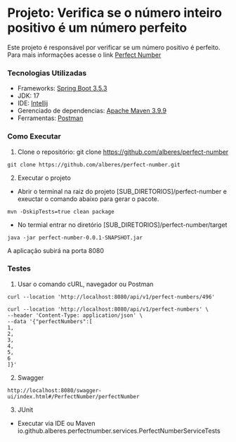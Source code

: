 # Projeto: Verifica se o número inteiro positivo é um número perfeito
Este projeto é responsável por verificar se um número positivo é perfeito.
Para mais informações acesse o link [Perfect Number](https://en.wikipedia.org/wiki/Perfect_number)

### Tecnologias Utilizadas
* Frameworks: [Spring Boot 3.5.3](https://start.spring.io/)
* JDK: 17
* IDE: [Intellij](https://www.jetbrains.com/idea/)
* Gerenciado de dependencias: [Apache Maven 3.9.9](https://maven.apache.org/)
* Ferramentas: [Postman](https://www.postman.com/)

### Como Executar
1. Clone o repositório: git clone https://github.com/alberes/perfect-number
```
git clone https://github.com/alberes/perfect-number.git
```
2. Executar o projeto
- Abrir o terminal na raiz do projeto [SUB_DIRETORIOS]/perfect-number e exeuctar o comando abaixo para gerar o pacote.
```
mvn -DskipTests=true clean package
```
- No termial entrar no diretório [SUB_DIRETORIOS]/perfect-number/target
```
java -jar perfect-number-0.0.1-SNAPSHOT.jar
```
A aplicação subirá na porta 8080

### Testes
1. Usar o comando cURL, navegador ou Postman
```
curl --location 'http://localhost:8080/api/v1/perfect-numbers/496'
```
```
curl --location 'http://localhost:8080/api/v1/perfect-numbers' \
--header 'Content-Type: application/json' \
--data '{"perfectNumbers":[
1,
2,
3,
4,
5,
6
]}'
```
2. Swagger
```
http://localhost:8080/swagger-ui/index.html#/PerfectNumber/perfectNumber
```
3. JUnit
- Executar via IDE ou Maven
   io.github.alberes.perfectnumber.services.PerfectNumberServiceTests